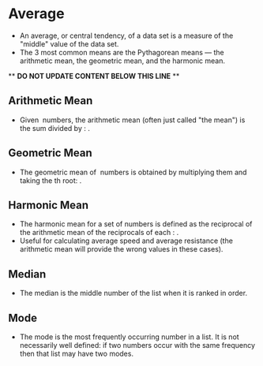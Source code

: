 Average
=======

* An average, or central tendency, of a data set is a measure of the "middle" value of the data set.
* The 3 most common means are the Pythagorean means &mdash; the arithmetic mean, the geometric mean, and the harmonic mean.

** **DO NOT UPDATE CONTENT BELOW THIS LINE** **

Arithmetic Mean
---------------

* Given <math>n</math> numbers, the arithmetic mean (often just called "the mean") is the sum divided by <math>n</math>: <math>AM = \frac{a_1 + a_2 + ... + a_3}{n}</math>.

Geometric Mean
--------------

* The geometric mean of <math>n</math> numbers is obtained by multiplying them and taking the <math>n</math>th root: <math>GM = \sqrt{n}{a_1 a_2 ... a_n}</math>.

Harmonic Mean
-------------

* The harmonic mean for a set of numbers is defined as the reciprocal of the arithmetic mean of the reciprocals of each <math>a_i</math>: <math>HM = \frac{n}{\frac{1}{a_1} + \frac{1}{a_2} + ... + \frac{1}{a_n}}</math>.
* Useful for calculating average speed and average resistance (the arithmetic mean will provide the wrong values in these cases).

Median
------

* The median is the middle number of the list when it is ranked in order.

Mode
----

* The mode is the most frequently occurring number in a list. It is not necessarily well defined: if two numbers occur with the same frequency then that list may have two modes.

